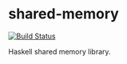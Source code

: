 shared-memory
=============

[![Build Status](https://travis-ci.org/nh2/shared-memory.png)](https://travis-ci.org/nh2/shared-memory)

Haskell shared memory library.

